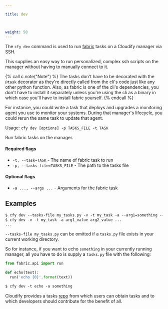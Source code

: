 ```yaml
---

title: dev



weight: 50
---
```


The `cfy dev` command is used to run [fabric](http://www.fabfile.org/) tasks on a Cloudify manager via SSH.

This supplies an easy way to run personalized, complex ssh scripts on the manager without having to manually connect to it.

{% call c.note("Note") %}
The tasks don't have to be decorated with the ``@task`` decorator as they're directly called from the cli's code just like any other python function. Also, as fabric is one of the cli's dependencies, you don't have to install it separately unless you're using the cli as a binary in which case you'll have to install fabric yourself.
{% endcall %}

For instance, you could write a task that deploys and upgrades a monitoring agent you use to monitor your systems. During that manager's lifecycle, you could rerun the same task to update that agent.


Usage: `cfy dev [options] -p TASKS_FILE -t TASK`

Run fabric tasks on the manager.

#### Required flags

*  `-t, --task=TASK` -  The name of fabric task to run
*  `-p, --tasks-file=TASKS_FILE` - 
                        The path to the tasks file

#### Optional flags

*  `-a ..., --args ...` -    Arguments for the fabric task


## Examples

```markdown
$ cfy dev --tasks-file my_tasks.py -v -t my_task -a --arg1=something --arg2=otherthing ...
$ cfy dev -v -t my_task -a arg1_value arg2_value ...
...
```

``--tasks-file my_tasks.py`` can be omitted if a ``tasks.py`` file exists in your current working directory.

So for instance, if you want to echo ``something`` in your currently running manager, all you have to do is supply a ``tasks.py`` file with the following:

```python
from fabric.api import run

def echo(text):
  run('echo {0}'.format(text))
```

```markdown
$ cfy dev -t echo -a something
```

Cloudify provides a tasks [repo](https://github.com/cloudify-cosmo/cloudify-cli-fabric-tasks) from which users can obtain tasks and to which developers should contribute for the benefit of all.